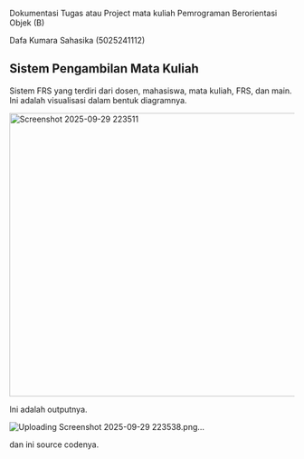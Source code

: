 Dokumentasi Tugas atau Project mata kuliah Pemrograman Berorientasi Objek (B)

Dafa Kumara Sahasika (5025241112)

## Sistem Pengambilan Mata Kuliah

Sistem FRS yang terdiri dari dosen, mahasiswa, mata kuliah, FRS, dan main.
Ini adalah visualisasi dalam bentuk diagramnya.

<img width="1200" height="500" alt="Screenshot 2025-09-29 223511" src="https://github.com/user-attachments/assets/fdddfe25-ecff-4523-b100-ec963d9416c0" />


Ini adalah outputnya.

![Uploading Screenshot 2025-09-29 223538.png…]()



dan ini source codenya. 
